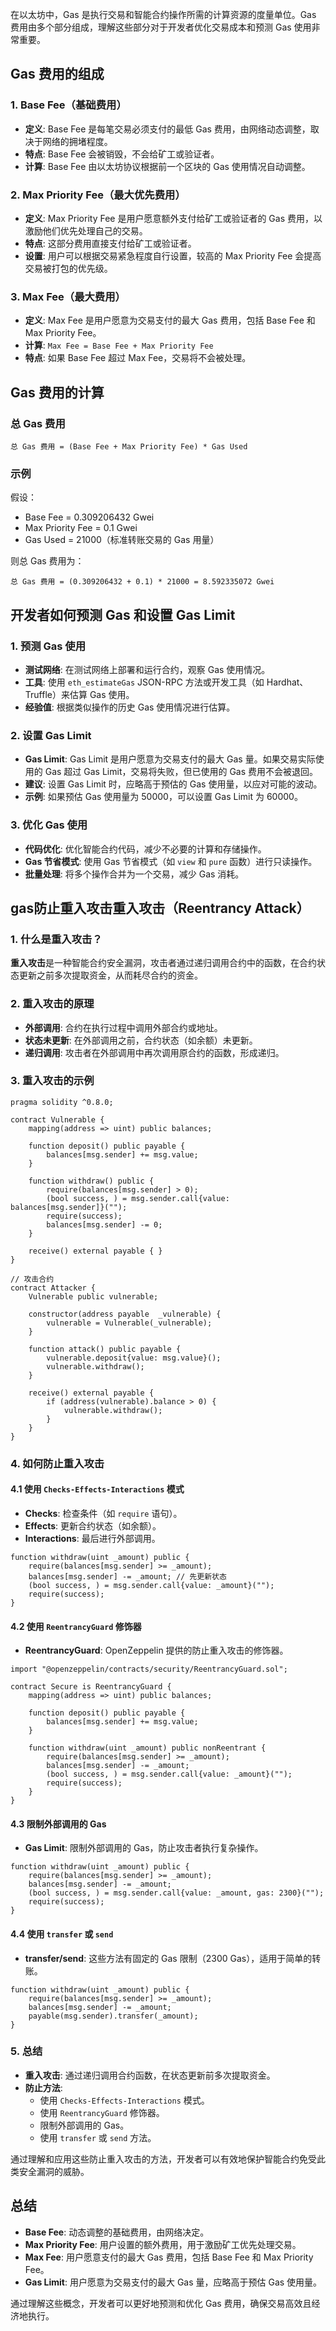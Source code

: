 在以太坊中，Gas 是执行交易和智能合约操作所需的计算资源的度量单位。Gas 费用由多个部分组成，理解这些部分对于开发者优化交易成本和预测 Gas 使用非常重要。

## Gas 费用的组成

### 1. **Base Fee（基础费用）**
- **定义**: Base Fee 是每笔交易必须支付的最低 Gas 费用，由网络动态调整，取决于网络的拥堵程度。
- **特点**: Base Fee 会被销毁，不会给矿工或验证者。
- **计算**: Base Fee 由以太坊协议根据前一个区块的 Gas 使用情况自动调整。

### 2. **Max Priority Fee（最大优先费用）**
- **定义**: Max Priority Fee 是用户愿意额外支付给矿工或验证者的 Gas 费用，以激励他们优先处理自己的交易。
- **特点**: 这部分费用直接支付给矿工或验证者。
- **设置**: 用户可以根据交易紧急程度自行设置，较高的 Max Priority Fee 会提高交易被打包的优先级。

### 3. **Max Fee（最大费用）**
- **定义**: Max Fee 是用户愿意为交易支付的最大 Gas 费用，包括 Base Fee 和 Max Priority Fee。
- **计算**: `Max Fee = Base Fee + Max Priority Fee`
- **特点**: 如果 Base Fee 超过 Max Fee，交易将不会被处理。

## Gas 费用的计算

### 总 Gas 费用
```plaintext
总 Gas 费用 = (Base Fee + Max Priority Fee) * Gas Used
```

### 示例
假设：
- Base Fee = 0.309206432 Gwei
- Max Priority Fee = 0.1 Gwei
- Gas Used = 21000（标准转账交易的 Gas 用量）

则总 Gas 费用为：
```plaintext
总 Gas 费用 = (0.309206432 + 0.1) * 21000 = 8.592335072 Gwei
```

## 开发者如何预测 Gas 和设置 Gas Limit

### 1. **预测 Gas 使用**
- **测试网络**: 在测试网络上部署和运行合约，观察 Gas 使用情况。
- **工具**: 使用 `eth_estimateGas` JSON-RPC 方法或开发工具（如 Hardhat、Truffle）来估算 Gas 使用。
- **经验值**: 根据类似操作的历史 Gas 使用情况进行估算。

### 2. **设置 Gas Limit**
- **Gas Limit**: Gas Limit 是用户愿意为交易支付的最大 Gas 量。如果交易实际使用的 Gas 超过 Gas Limit，交易将失败，但已使用的 Gas 费用不会被退回。
- **建议**: 设置 Gas Limit 时，应略高于预估的 Gas 使用量，以应对可能的波动。
- **示例**: 如果预估 Gas 使用量为 50000，可以设置 Gas Limit 为 60000。

### 3. **优化 Gas 使用**
- **代码优化**: 优化智能合约代码，减少不必要的计算和存储操作。
- **Gas 节省模式**: 使用 Gas 节省模式（如 `view` 和 `pure` 函数）进行只读操作。
- **批量处理**: 将多个操作合并为一个交易，减少 Gas 消耗。



## gas防止重入攻击重入攻击（Reentrancy Attack）

### 1. 什么是重入攻击？

**重入攻击**是一种智能合约安全漏洞，攻击者通过递归调用合约中的函数，在合约状态更新之前多次提取资金，从而耗尽合约的资金。

### 2. 重入攻击的原理

- **外部调用**: 合约在执行过程中调用外部合约或地址。
- **状态未更新**: 在外部调用之前，合约状态（如余额）未更新。
- **递归调用**: 攻击者在外部调用中再次调用原合约的函数，形成递归。

### 3. 重入攻击的示例

```solidity
pragma solidity ^0.8.0;

contract Vulnerable {
    mapping(address => uint) public balances;

    function deposit() public payable {
        balances[msg.sender] += msg.value;
    }

    function withdraw() public {
        require(balances[msg.sender] > 0);
        (bool success, ) = msg.sender.call{value: balances[msg.sender]}("");
        require(success);
        balances[msg.sender] -= 0;
    }
    
    receive() external payable { }
}

// 攻击合约
contract Attacker {
    Vulnerable public vulnerable;

    constructor(address payable  _vulnerable) {
        vulnerable = Vulnerable(_vulnerable);
    }

    function attack() public payable {
        vulnerable.deposit{value: msg.value}();
        vulnerable.withdraw();
    }

    receive() external payable {
        if (address(vulnerable).balance > 0) {
            vulnerable.withdraw();
        }
    }
}
```

### 4. 如何防止重入攻击

#### 4.1 使用 `Checks-Effects-Interactions` 模式

- **Checks**: 检查条件（如 `require` 语句）。
- **Effects**: 更新合约状态（如余额）。
- **Interactions**: 最后进行外部调用。

```solidity
function withdraw(uint _amount) public {
    require(balances[msg.sender] >= _amount);
    balances[msg.sender] -= _amount; // 先更新状态
    (bool success, ) = msg.sender.call{value: _amount}("");
    require(success);
}
```

#### 4.2 使用 `ReentrancyGuard` 修饰器

- **ReentrancyGuard**: OpenZeppelin 提供的防止重入攻击的修饰器。

```solidity
import "@openzeppelin/contracts/security/ReentrancyGuard.sol";

contract Secure is ReentrancyGuard {
    mapping(address => uint) public balances;

    function deposit() public payable {
        balances[msg.sender] += msg.value;
    }

    function withdraw(uint _amount) public nonReentrant {
        require(balances[msg.sender] >= _amount);
        balances[msg.sender] -= _amount;
        (bool success, ) = msg.sender.call{value: _amount}("");
        require(success);
    }
}
```

#### 4.3 限制外部调用的 Gas

- **Gas Limit**: 限制外部调用的 Gas，防止攻击者执行复杂操作。

```solidity
function withdraw(uint _amount) public {
    require(balances[msg.sender] >= _amount);
    balances[msg.sender] -= _amount;
    (bool success, ) = msg.sender.call{value: _amount, gas: 2300}("");
    require(success);
}
```

#### 4.4 使用 `transfer` 或 `send`

- **transfer/send**: 这些方法有固定的 Gas 限制（2300 Gas），适用于简单的转账。

```solidity
function withdraw(uint _amount) public {
    require(balances[msg.sender] >= _amount);
    balances[msg.sender] -= _amount;
    payable(msg.sender).transfer(_amount);
}
```

### 5. 总结

- **重入攻击**: 通过递归调用合约函数，在状态更新前多次提取资金。
- **防止方法**:
  - 使用 `Checks-Effects-Interactions` 模式。
  - 使用 `ReentrancyGuard` 修饰器。
  - 限制外部调用的 Gas。
  - 使用 `transfer` 或 `send` 方法。

通过理解和应用这些防止重入攻击的方法，开发者可以有效地保护智能合约免受此类安全漏洞的威胁。

## 总结

- **Base Fee**: 动态调整的基础费用，由网络决定。
- **Max Priority Fee**: 用户设置的额外费用，用于激励矿工优先处理交易。
- **Max Fee**: 用户愿意支付的最大 Gas 费用，包括 Base Fee 和 Max Priority Fee。
- **Gas Limit**: 用户愿意为交易支付的最大 Gas 量，应略高于预估 Gas 使用量。

通过理解这些概念，开发者可以更好地预测和优化 Gas 费用，确保交易高效且经济地执行。